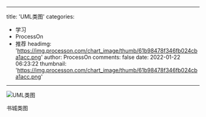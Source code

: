 
---
title: 'UML类图'
categories: 
 - 学习
 - ProcessOn
 - 推荐
headimg: 'https://img.processon.com/chart_image/thumb/61b98478f346fb024cba1acc.png'
author: ProcessOn
comments: false
date: 2022-01-22 06:23:22
thumbnail: 'https://img.processon.com/chart_image/thumb/61b98478f346fb024cba1acc.png'
---

<div>   
<img class="thumb" alt="UML类图" src="https://img.processon.com/chart_image/thumb/61b98478f346fb024cba1acc.png" referrerpolicy="no-referrer">
<p>书城类图</p>  
</div>
            